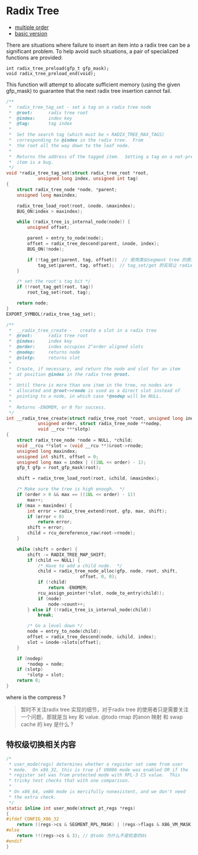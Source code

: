 # Radix Tree
- [multiple order](https://lwn.net/Articles/175432/)
- [basic version](https://lwn.net/Articles/688130/)

There are situations where failure to insert an item into a radix tree can be a significant problem. To help avoid such situations, a pair of specialized functions are provided:

    int radix_tree_preload(gfp_t gfp_mask);
    void radix_tree_preload_end(void);
This function will attempt to allocate sufficient memory (using the given gfp_mask) to guarantee that the next radix tree insertion cannot fail.

```c
/**
 *	radix_tree_tag_set - set a tag on a radix tree node
 *	@root:		radix tree root
 *	@index:		index key
 *	@tag:		tag index
 *
 *	Set the search tag (which must be < RADIX_TREE_MAX_TAGS)
 *	corresponding to @index in the radix tree.  From
 *	the root all the way down to the leaf node.
 *
 *	Returns the address of the tagged item.  Setting a tag on a not-present
 *	item is a bug.
 */
void *radix_tree_tag_set(struct radix_tree_root *root,
			unsigned long index, unsigned int tag)
{
	struct radix_tree_node *node, *parent;
	unsigned long maxindex;

	radix_tree_load_root(root, &node, &maxindex);
	BUG_ON(index > maxindex);

	while (radix_tree_is_internal_node(node)) {
		unsigned offset;

		parent = entry_to_node(node);
		offset = radix_tree_descend(parent, &node, index);
		BUG_ON(!node);

		if (!tag_get(parent, tag, offset))  // 使用类似segment tree 的原理，用于加快操作
			tag_set(parent, tag, offset);  // tag_set/get 的实现让 radix_node_tree 中间的tag 实现非常清真
	}

	/* set the root's tag bit */
	if (!root_tag_get(root, tag))
		root_tag_set(root, tag);

	return node;
}
EXPORT_SYMBOL(radix_tree_tag_set);
```

```c
/**
 *	__radix_tree_create	-	create a slot in a radix tree
 *	@root:		radix tree root
 *	@index:		index key
 *	@order:		index occupies 2^order aligned slots
 *	@nodep:		returns node
 *	@slotp:		returns slot
 *
 *	Create, if necessary, and return the node and slot for an item
 *	at position @index in the radix tree @root.
 *
 *	Until there is more than one item in the tree, no nodes are
 *	allocated and @root->rnode is used as a direct slot instead of
 *	pointing to a node, in which case *@nodep will be NULL.
 *
 *	Returns -ENOMEM, or 0 for success.
 */
int __radix_tree_create(struct radix_tree_root *root, unsigned long index,
			unsigned order, struct radix_tree_node **nodep,
			void __rcu ***slotp)
{
	struct radix_tree_node *node = NULL, *child;
	void __rcu **slot = (void __rcu **)&root->rnode;
	unsigned long maxindex;
	unsigned int shift, offset = 0;
	unsigned long max = index | ((1UL << order) - 1);
	gfp_t gfp = root_gfp_mask(root);

	shift = radix_tree_load_root(root, &child, &maxindex);

	/* Make sure the tree is high enough.  */
	if (order > 0 && max == ((1UL << order) - 1))
		max++;
	if (max > maxindex) {
		int error = radix_tree_extend(root, gfp, max, shift);
		if (error < 0)
			return error;
		shift = error;
		child = rcu_dereference_raw(root->rnode);
	}

	while (shift > order) {
		shift -= RADIX_TREE_MAP_SHIFT;
		if (child == NULL) {
			/* Have to add a child node.  */
			child = radix_tree_node_alloc(gfp, node, root, shift,
							offset, 0, 0);
			if (!child)
				return -ENOMEM;
			rcu_assign_pointer(*slot, node_to_entry(child));
			if (node)
				node->count++;
		} else if (!radix_tree_is_internal_node(child))
			break;

		/* Go a level down */
		node = entry_to_node(child);
		offset = radix_tree_descend(node, &child, index);
		slot = &node->slots[offset];
	}

	if (nodep)
		*nodep = node;
	if (slotp)
		*slotp = slot;
	return 0;
}
```

where is the compress ?


> 暂时不关注radix tree 实现的细节，对于radix tree 的使用者只是需要关注一个问题，那就是当 key 和 value.
> @todo rmap 的anon 映射 和 swap cache 的 key 是什么 ?

## 特权级切换相关内容


```c
/*
 * user_mode(regs) determines whether a register set came from user
 * mode.  On x86_32, this is true if V8086 mode was enabled OR if the
 * register set was from protected mode with RPL-3 CS value.  This
 * tricky test checks that with one comparison.
 *
 * On x86_64, vm86 mode is mercifully nonexistent, and we don't need
 * the extra check.
 */
static inline int user_mode(struct pt_regs *regs)
{
#ifdef CONFIG_X86_32
	return ((regs->cs & SEGMENT_RPL_MASK) | (regs->flags & X86_VM_MASK)) >= USER_RPL;
#else
	return !!(regs->cs & 3); // @todo 为什么不是检查的ds
#endif
}
```
